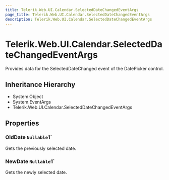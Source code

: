 ```yaml
---
title: Telerik.Web.UI.Calendar.SelectedDateChangedEventArgs
page_title: Telerik.Web.UI.Calendar.SelectedDateChangedEventArgs
description: Telerik.Web.UI.Calendar.SelectedDateChangedEventArgs
---
```


# Telerik.Web.UI.Calendar.SelectedDateChangedEventArgs

Provides data for the SelectedDateChanged event of the DatePicker control.

## Inheritance Hierarchy

* System.Object
* System.EventArgs
* Telerik.Web.UI.Calendar.SelectedDateChangedEventArgs

## Properties

###  OldDate `Nullable`1`

Gets the previously selected date.

###  NewDate `Nullable`1`

Gets the newly selected date.

